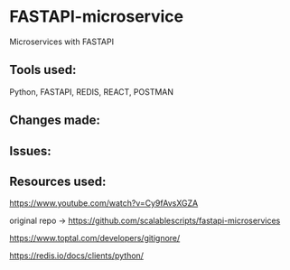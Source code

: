 # FASTAPI-microservice
Microservices with FASTAPI

## Tools used:

Python, FASTAPI, REDIS, REACT, POSTMAN

## Changes made:

## Issues:

## Resources used:

https://www.youtube.com/watch?v=Cy9fAvsXGZA

original repo -> https://github.com/scalablescripts/fastapi-microservices

https://www.toptal.com/developers/gitignore/

https://redis.io/docs/clients/python/

